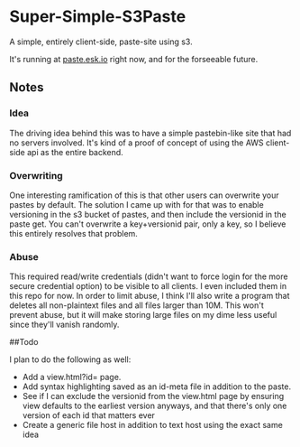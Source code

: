 Super-Simple-S3Paste
====================

A simple, entirely client-side, paste-site using s3.

It's running at [paste.esk.io](http://paste.esk.io) right now, and for the
forseeable future.

## Notes


### Idea

The driving idea behind this was to have a simple pastebin-like site that
had no servers involved. It's kind of a proof of concept of using the AWS
client-side api as the entire backend.

### Overwriting

One interesting ramification of this is that other users can overwrite your
pastes by default. The solution I came up with for that was to enable
versioning in the s3 bucket of pastes, and then include the versionid in
the paste get. You can't overwrite a key+versionid pair, only a key, so
I believe this entirely resolves that problem.

### Abuse

This required read/write credentials (didn't want to force login for
the more secure credential option) to be visible to all clients. I even
included them in this repo for now. In order to limit abuse, I think I'll
also write a program that deletes all non-plaintext files and all files
larger than 10M. This won't prevent abuse, but it will make storing large
files on my dime less useful since they'll vanish randomly.


##Todo

I plan to do the following as well:

* Add a view.html?id= page.
* Add syntax highlighting saved as an id-meta file in addition to the paste.
* See if I can exclude the versionid from the view.html page by ensuring view
defaults to the earliest version anyways, and that there's only one version of
each id that matters ever
* Create a generic file host in addition to text host using the exact same idea

